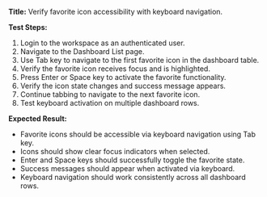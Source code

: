 **Title:** Verify favorite icon accessibility with keyboard navigation.

**Test Steps:**
1. Login to the workspace as an authenticated user.
2. Navigate to the Dashboard List page.
3. Use Tab key to navigate to the first favorite icon in the dashboard table.
4. Verify the favorite icon receives focus and is highlighted.
5. Press Enter or Space key to activate the favorite functionality.
6. Verify the icon state changes and success message appears.
7. Continue tabbing to navigate to the next favorite icon.
8. Test keyboard activation on multiple dashboard rows.

**Expected Result:**
- Favorite icons should be accessible via keyboard navigation using Tab key.
- Icons should show clear focus indicators when selected.
- Enter and Space keys should successfully toggle the favorite state.
- Success messages should appear when activated via keyboard.
- Keyboard navigation should work consistently across all dashboard rows.